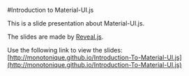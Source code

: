 #Introduction to Material-UI.js

This is a slide presentation about Material-UI.js.

The slides are made by [Reveal.js](https://github.com/hakimel/reveal.js).

Use the following link to view the slides:
[http://monotonique.github.io/Introduction-To-Material-UI.js](http://monotonique.github.io/Introduction-To-Material-UI.js)
